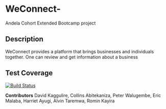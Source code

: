 # WeConnect-
Andela Cohort Extended Bootcamp project

## Description
WeConnect provides a platform that brings businesses and individuals together. One can review and get information about a business

## Test Coverage
[![Build Status](https://travis-ci.org/davidkaggulire/WeConnect-.svg?branch=feature-challenge2)](https://travis-ci.org/davidkaggulire/WeConnect-)

**Contributors**
David Kaggulire, Collins Abitekaniza, Peter Walugembe, Eric Malaba, Harriet Ayugi, Alvin Taremwa, Romin Kayira
